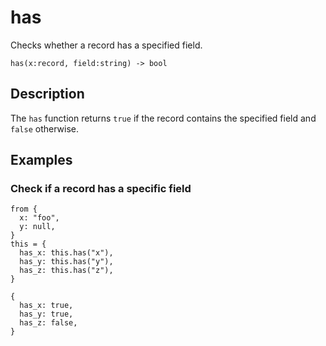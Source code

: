# has

Checks whether a record has a specified field.

```tql
has(x:record, field:string) -> bool
```

## Description

The `has` function returns `true` if the record contains the specified field and `false` otherwise.

## Examples

### Check if a record has a specific field

```tql
from {
  x: "foo",
  y: null,
}
this = {
  has_x: this.has("x"),
  has_y: this.has("y"),
  has_z: this.has("z"),
}
```

```tql
{
  has_x: true,
  has_y: true,
  has_z: false,
}
```
